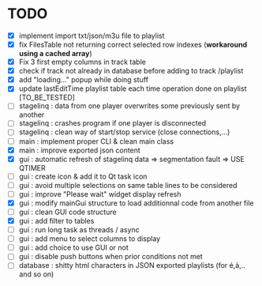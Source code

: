 # TODO

- [x] implement import txt/json/m3u file to playlist
- [x] fix FilesTable not returning correct selected row indexes (**workaround using a cached array**)
- [x] Fix 3 first empty columns in track table
- [x] check if track not already in database before adding to  track /playlist 
- [x] add "loading..." popup while doing stuff
- [x] update lastEditTime playlist table each time operation done on playlist [TO_BE_TESTED]
- [ ] stagelinq : data from one player overwrites some previously sent by another
- [ ] stagelinq : crashes program if one player is disconnected
- [ ] stagelinq : clean way of start/stop service (close connections,...)
- [ ] main : implement proper CLI & clean main class
- [x] main : improve exported json content
- [x] gui : automatic refresh of stagelinq data => segmentation fault => USE QTIMER
- [ ] gui : create icon & add it to Qt task icon
- [ ] gui : avoid multiple selections on same table lines to be considered
- [ ] gui : improve "Please wait" widget display refresh
- [x] gui : modify mainGui structure to load additionnal code from another file
- [ ] gui : clean GUI code structure
- [x] gui : add filter to tables
- [ ] gui : run long task as threads / async 
- [ ] gui : add menu to select columns to display
- [ ] gui : add choice to use GUI or not
- [ ] gui : disable push buttons when prior conditions not met
- [ ] database : shitty html characters in JSON exported playlists (for é,à,.. and so on)